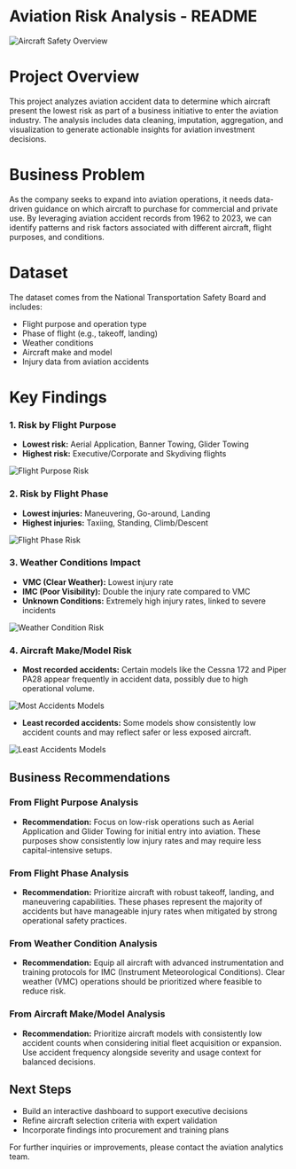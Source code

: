 # Aviation Risk Analysis - README

![Aircraft Safety Overview](https://th.bing.com/th/id/R.85f03a53a593d4531a20299e94c989e1?rik=C1f65IBZPz5WUQ&pid=ImgRaw&r=0)

# Project Overview
This project analyzes aviation accident data to determine which aircraft present the lowest risk as part of a business initiative to enter the aviation industry. The analysis includes data cleaning, imputation, aggregation, and visualization to generate actionable insights for aviation investment decisions.

# Business Problem
As the company seeks to expand into aviation operations, it needs data-driven guidance on which aircraft to purchase for commercial and private use. By leveraging aviation accident records from 1962 to 2023, we can identify patterns and risk factors associated with different aircraft, flight purposes, and conditions.

# Dataset
The dataset comes from the National Transportation Safety Board and includes:
- Flight purpose and operation type
- Phase of flight (e.g., takeoff, landing)
- Weather conditions
- Aircraft make and model
- Injury data from aviation accidents

# Key Findings
### 1. **Risk by Flight Purpose**
- **Lowest risk:** Aerial Application, Banner Towing, Glider Towing
- **Highest risk:** Executive/Corporate and Skydiving flights

![Flight Purpose Risk](images/flight_purpose_risk.png)

### 2. **Risk by Flight Phase**
- **Lowest injuries:** Maneuvering, Go-around, Landing
- **Highest injuries:** Taxiing, Standing, Climb/Descent

![Flight Phase Risk](images/flight_phase_risk.png)

### 3. **Weather Conditions Impact**
- **VMC (Clear Weather):** Lowest injury rate
- **IMC (Poor Visibility):** Double the injury rate compared to VMC
- **Unknown Conditions:** Extremely high injury rates, linked to severe incidents

![Weather Condition Risk](images/weather_risk.png)

### 4. **Aircraft Make/Model Risk**
- **Most recorded accidents:** Certain models like the Cessna 172 and Piper PA28 appear frequently in accident data, possibly due to high operational volume.

![Most Accidents Models](images/aircraft_most_accidents.png)

- **Least recorded accidents:** Some models show consistently low accident counts and may reflect safer or less exposed aircraft.

![Least Accidents Models](images/aircrafts_least_accidents.png)

## Business Recommendations

### From Flight Purpose Analysis
- **Recommendation:** Focus on low-risk operations such as Aerial Application and Glider Towing for initial entry into aviation. These purposes show consistently low injury rates and may require less capital-intensive setups.

### From Flight Phase Analysis
- **Recommendation:** Prioritize aircraft with robust takeoff, landing, and maneuvering capabilities. These phases represent the majority of accidents but have manageable injury rates when mitigated by strong operational safety practices.

### From Weather Condition Analysis
- **Recommendation:** Equip all aircraft with advanced instrumentation and training protocols for IMC (Instrument Meteorological Conditions). Clear weather (VMC) operations should be prioritized where feasible to reduce risk.

### From Aircraft Make/Model Analysis
- **Recommendation:** Prioritize aircraft models with consistently low accident counts when considering initial fleet acquisition or expansion. Use accident frequency alongside severity and usage context for balanced decisions.

## Next Steps
- Build an interactive dashboard to support executive decisions
- Refine aircraft selection criteria with expert validation
- Incorporate findings into procurement and training plans

For further inquiries or improvements, please contact the aviation analytics team.

